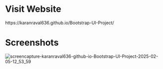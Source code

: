 <h1>Visit Website</h1>
https://karanraval636.github.io/Bootstrap-UI-Project/


<h1>Screenshots</h1>



![screencapture-karanraval636-github-io-Bootstrap-UI-Project-2025-02-05-12_53_59](https://github.com/user-attachments/assets/1d245bc6-1000-4770-b9a3-1263c821d6fb)
